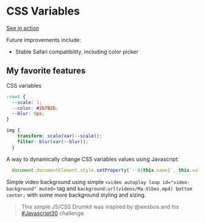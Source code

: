 # CSS Variables

[See in action](https://rosnovsky.github.io/css-variables/)

Future improvements include:
- Stable Safari compatibility, including color picker

## My favorite features

CSS variables

```CSS
:root {
  --scale: 1;
  --color: #2b782b;
  --blur: 0px;
}

img {
    transform: scale(var(--scale));
    filter: blur(var(--blur));
  }
```



A way to dynamically change CSS variables values using Javascript:

```javascript
  document.documentElement.style.setProperty(`--${this.name}`, this.value + `${suffix}`);
```

Simple video background using simple `<video autoplay loop id="video-background" muted>` tag and `background:url(videos/Ma-Vibes.mp4) bottom center;` with some more background styling and sizing.

>This simple JS/CSS Drumkit was inspired by @wesbos and his [#Javascript30](http://javascript30.com) challenge.
